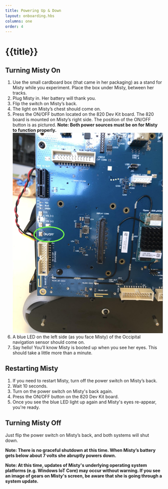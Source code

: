 ```yaml
---
title: Powering Up & Down
layout: onboarding.hbs
columns: one
order: 4
---
```


# {{title}}

## Turning Misty On

1. Use the small cardboard box (that came in her packaging) as a stand for Misty while you experiment. Place the box under Misty, between her tracks.
2. Plug Misty in. Her battery will thank you.
3. Flip the switch on Misty’s back.
4. The light on Misty’s chest should come on.
5. Press the ON/OFF button located on the 820 Dev Kit board. The 820 board is mounted on Misty’s right side. The position of the ON/OFF button is as pictured. **Note: Both power sources must be on for Misty to function properly.**
![820 Board ON/OFF button](../../../assets/images/820_board.jpg)
6. A blue LED on the left side (as you face Misty) of the Occipital navigation sensor should come on.
7. Say hello! You’ll know Misty is booted up when you see her eyes. This should take a little more than a minute.

## Restarting Misty

1. If you need to restart Misty, turn off the power switch on Misty’s back.
2. Wait 10 seconds.
3. Turn on the power switch on Misty's back again.
4. Press the ON/OFF button on the 820 Dev Kit board.
5. Once you see the blue LED light up again and Misty's eyes re-appear, you're ready.

## Turning Misty Off

Just flip the power switch on Misty’s back, and both systems will shut down.

**Note: There is no graceful shutdown at this time. When Misty’s battery gets below about 7 volts she abruptly powers down.**

**Note: At this time, updates of Misty's underlying operating system platforms (e.g. Windows IoT Core) may occur without warning. If you see an image of gears on Misty's screen, be aware that she is going through a system update.**

